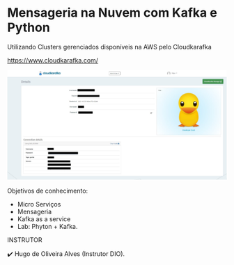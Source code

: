 # Mensageria na Nuvem com Kafka e Python

Utilizando Clusters gerenciados disponíveis na AWS pelo Cloudkarafka 

https://www.cloudkarafka.com/

![Screenshot_2](https://github.com/FB-5/Mensageria-na-Nuvem_Kafka_Python/blob/main/Screenshot_1.jpg)

Objetivos de conhecimento:
- Micro Serviços
- Mensageria
- Kafka as a service
- Lab: Phyton + Kafka.

INSTRUTOR

✔️ Hugo de Oliveira Alves (Instrutor DIO).
